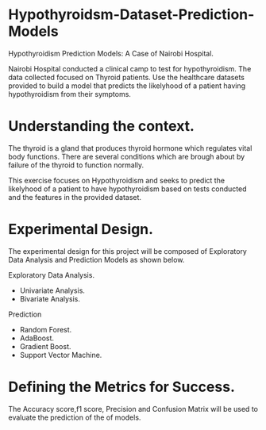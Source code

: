 # Hypothyroidsm-Dataset-Prediction-Models
Hypothyroidism Prediction Models: A Case of Nairobi Hospital.


Nairobi Hospital conducted a clinical camp to test for hypothyroidism. The data collected focused on Thyroid patients. Use the healthcare datasets provided to build a model that predicts the likelyhood of a patient having hypothyroidism from their symptoms.

# Understanding the context.

The thyroid is a gland that produces thyroid hormone which regulates vital body functions. There are several conditions which are brough about by failure of the thyroid to function normally.

This exercise focuses on Hypothyroidism and seeks to predict the likelyhood of a patient to have hypothyroidism based on tests conducted and the features in the provided dataset.

# Experimental Design.

The experimental design for this project will be composed of Exploratory Data Analysis and Prediction Models as shown below.

Exploratory Data Analysis.

* Univariate Analysis.
* Bivariate Analysis.

Prediction

* Random Forest.
* AdaBoost.
* Gradient Boost.
* Support Vector Machine.

# Defining the Metrics for Success.

The Accuracy score,f1 score, Precision and Confusion Matrix will be used to evaluate the prediction of the of models.
